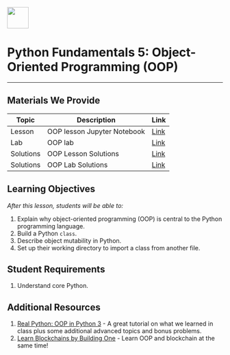 <img src="https://ga-dash.s3.amazonaws.com/production/assets/logo-9f88ae6c9c3871690e33280fcf557f33.png" width="50" height="50">

# Python Fundamentals 5: Object-Oriented Programming (OOP)

---

## Materials We Provide
| Topic | Description | Link |
| --- | --- | --- |
| Lesson | OOP lesson Jupyter Notebook | [Link](./oop-starter-code.ipynb)
| Lab | OOP lab | [Link](./oop-lab.ipynb)
| Solutions | OOP Lesson Solutions | [Link](./solution-code/oop-solution-code.ipynb) |
| Solutions | OOP Lab Solutions | [Link](./solution-code/oop-lab-solution.ipynb) |

## Learning Objectives
*After this lesson, students will be able to:*

1. Explain why object-oriented programming (OOP) is central to the Python programming language.
2. Build a Python `class`.
3. Describe object mutability in Python.
4. Set up their working directory to import a class from another file.

## Student Requirements
1. Understand core Python.

## Additional Resources
1. [Real Python: OOP in Python 3](https://realpython.com/python3-object-oriented-programming/) - A great tutorial on what we learned in class plus some additional advanced topics and bonus problems.
1. [Learn Blockchains by Building One](https://hackernoon.com/learn-blockchains-by-building-one-117428612f46) - Learn OOP and blockchain at the same time!
